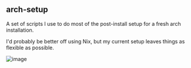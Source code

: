 ## arch-setup

A set of scripts I use to do most of the post-install setup for a fresh arch installation.

I'd probably be better off using Nix, but my current setup leaves things as flexible as possible.

![image](https://github.com/James-McK/arch-setup/assets/56560271/f1bf5a77-bfdf-44f3-92d6-2da4c639888b)
